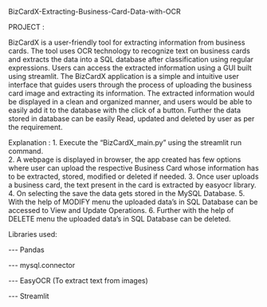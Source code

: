 BizCardX-Extracting-Business-Card-Data-with-OCR

PROJECT :

  BizCardX is a user-friendly tool for extracting information from business cards. The tool uses OCR technology to recognize text on business cards and extracts the data into a SQL database after classification using regular expressions. Users can access the extracted information using a GUI built using streamlit. The BizCardX application is a simple and intuitive user interface that guides users through the process of uploading the business card image and extracting its information. The extracted information would be displayed in a clean and organized manner, and users would be able to easily add it to the database with the click of a button. Further the data stored in database can be easily Read, updated and deleted by user as per the requirement.


  Explanation :
     1. Execute the “BizCardX_main.py” using the streamlit run command.  
     2. A webpage is displayed in browser, the app created has few options where user can upload the respective Business Card
         whose information has to be extracted, stored, modified or deleted if needed.
     3. Once user uploads a business card, the text present in the card is extracted by easyocr library.
     4. On selecting the save the data gets stored in the MySQL Database.
     5. With the help of MODIFY menu the uploaded data’s in SQL Database can be accessed to View and Update Operations.
     6. Further with the help of DELETE menu the uploaded data’s in SQL Database can be deleted.

Libraries used:
  
  --- Pandas 
  
  --- mysql.connector
  
  --- EasyOCR (To extract text from images)
  
  --- Streamlit
